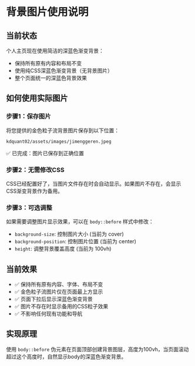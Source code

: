 # 背景图片使用说明

## 当前状态
个人主页现在使用简洁的深蓝色渐变背景：
- 保持所有原有内容和布局不变
- 使用纯CSS深蓝色渐变背景（无背景图片）
- 整个页面统一的深蓝色背景效果

## 如何使用实际图片

### 步骤1：保存图片
将您提供的金色粒子流背景图片保存到以下位置：
```
kdquant02/assets/images/jimenggeren.jpeg
```
✅ 已完成：图片已保存到正确位置

### 步骤2：无需修改CSS
CSS已经配置好了，当图片文件存在时会自动显示。如果图片不存在，会显示CSS渐变背景作为备用。

### 步骤3：可选调整
如果需要调整图片显示效果，可以在 `body::before` 样式中修改：
- `background-size`: 控制图片大小 (当前为 cover)
- `background-position`: 控制图片位置 (当前为 center)
- `height`: 调整背景覆盖高度 (当前为 100vh)

## 当前效果
- ✅ 保持所有原有内容、字体、布局不变
- ✅ 金色粒子流图片仅在页面最上方显示
- ✅ 页面下拉后显示深蓝色渐变背景
- ✅ 图片不存在时显示备用的CSS粒子效果
- ✅ 不影响任何现有功能和导航

## 实现原理
使用 `body::before` 伪元素在页面顶部创建背景图层，高度为100vh，当页面滚动超过这个高度时，自然显示body的深蓝色渐变背景。 
